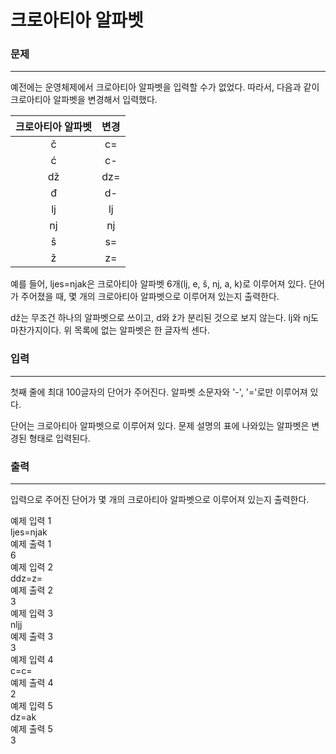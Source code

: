 # 크로아티아 알파벳

### 문제

---
예전에는 운영체제에서 크로아티아 알파벳을 입력할 수가 없었다. 따라서, 다음과 같이 크로아티아 알파벳을 변경해서 입력했다.

|  크로아티아 알파벳  |  변경   |
|:-----------:|:-----:|
|      č      |  c=   |
|      ć      |  c-   |
|     dž      |  dz=  |
|      đ      |  d-   |
|     lj      |  lj   |
|     nj      |  nj   |
|      š      |  s=   |
|      ž      |  z=   |

예를 들어, ljes=njak은 크로아티아 알파벳 6개(lj, e, š, nj, a, k)로 이루어져 있다. 단어가 주어졌을 때, 몇 개의 크로아티아 알파벳으로 이루어져 있는지 출력한다.

dž는 무조건 하나의 알파벳으로 쓰이고, d와 ž가 분리된 것으로 보지 않는다. lj와 nj도 마찬가지이다. 위 목록에 없는 알파벳은 한 글자씩 센다.

### 입력

---
첫째 줄에 최대 100글자의 단어가 주어진다. 알파벳 소문자와 '-', '='로만 이루어져 있다.

단어는 크로아티아 알파벳으로 이루어져 있다. 문제 설명의 표에 나와있는 알파벳은 변경된 형태로 입력된다.

### 출력

---
입력으로 주어진 단어가 몇 개의 크로아티아 알파벳으로 이루어져 있는지 출력한다.

예제 입력 1<br>
ljes=njak<br>
예제 출력 1<br>
6<br>
예제 입력 2<br>
ddz=z=<br>
예제 출력 2<br>
3<br>
예제 입력 3<br>
nljj<br>
예제 출력 3<br>
3<br>
예제 입력 4<br>
c=c=<br>
예제 출력 4<br>
2<br>
예제 입력 5<br>
dz=ak<br>
예제 출력 5<br>
3<br>